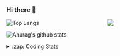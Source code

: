 ### Hi there 👋

<!--
**tao8687/tao8687** is a ✨ _special_ ✨ repository because its `README.md` (this file) appears on your GitHub profile.

Here are some ideas to get you started:

- 🔭 I’m currently working on ...
- 🌱 I’m currently learning ...
- 👯 I’m looking to collaborate on ...
- 🤔 I’m looking for help with ...
- 💬 Ask me about ...
- 📫 How to reach me: ...
- 😄 Pronouns: ...
- ⚡ Fun fact: ...
-->

<img align='right' src="https://media.giphy.com/media/M9gbBd9nbDrOTu1Mqx/giphy.gif" width="240">

  
![Top Langs](https://github-readme-stats.vercel.app/api/top-langs/?username=tao8687&layout=compact&title_color=23238E&text_color=A67D3D)

![Anurag's github stats](https://github-readme-stats.vercel.app/api?username=tao8687&show_icons=true&&text_color=A67D3D&title_color=23238E&show_icons=false&count_private=true&hide=stars)

<details>
  <summary>:zap: Coding Stats</summary>
  <br>
    
<!--START_SECTION:waka-->
![Code Time](http://img.shields.io/badge/Code%20Time-1%2C723%20hrs%2043%20mins-blue)

![Profile Views](http://img.shields.io/badge/Profile%20Views-1-blue)

**🐱 My GitHub Data** 

> 📦 1.5 MB Used in GitHub's Storage 
 > 
> 🏆 340 Contributions in the Year 2024
 > 
> 🚫 Not Opted to Hire
 > 
> 📜 61 Public Repositories 
 > 
> 🔑 25 Private Repositories 
 > 
**I'm an Early 🐤** 

```text
🌞 Morning                1558 commits        ██████████████████████░░░   87.97 % 
🌆 Daytime                90 commits          █░░░░░░░░░░░░░░░░░░░░░░░░   05.08 % 
🌃 Evening                119 commits         ██░░░░░░░░░░░░░░░░░░░░░░░   06.72 % 
🌙 Night                  4 commits           ░░░░░░░░░░░░░░░░░░░░░░░░░   00.23 % 
```
📅 **I'm Most Productive on Wednesday** 

```text
Monday                   255 commits         ████░░░░░░░░░░░░░░░░░░░░░   14.40 % 
Tuesday                  241 commits         ███░░░░░░░░░░░░░░░░░░░░░░   13.61 % 
Wednesday                311 commits         ████░░░░░░░░░░░░░░░░░░░░░   17.56 % 
Thursday                 235 commits         ███░░░░░░░░░░░░░░░░░░░░░░   13.27 % 
Friday                   250 commits         ████░░░░░░░░░░░░░░░░░░░░░   14.12 % 
Saturday                 244 commits         ███░░░░░░░░░░░░░░░░░░░░░░   13.78 % 
Sunday                   235 commits         ███░░░░░░░░░░░░░░░░░░░░░░   13.27 % 
```


📊 **This Week I Spent My Time On** 

```text
🕑︎ Time Zone: Asia/Shanghai

💬 Programming Languages: 
Other                    1 hr 39 mins        ███████░░░░░░░░░░░░░░░░░░   28.76 % 
C++                      1 hr 33 mins        ███████░░░░░░░░░░░░░░░░░░   27.11 % 
Lua                      1 hr 7 mins         █████░░░░░░░░░░░░░░░░░░░░   19.53 % 
Python                   36 mins             ███░░░░░░░░░░░░░░░░░░░░░░   10.67 % 
CMake                    19 mins             █░░░░░░░░░░░░░░░░░░░░░░░░   05.79 % 

🔥 Editors: 
VS Code                  5 hrs 44 mins       █████████████████████████   100.00 % 

🐱‍💻 Projects: 
src                      1 hr 53 mins        ████████░░░░░░░░░░░░░░░░░   32.94 % 
autox                    1 hr 25 mins        ██████░░░░░░░░░░░░░░░░░░░   24.70 % 
imu_utils                1 hr 4 mins         █████░░░░░░░░░░░░░░░░░░░░   18.72 % 
nicegui                  36 mins             ███░░░░░░░░░░░░░░░░░░░░░░   10.73 % 
code_utils               26 mins             ██░░░░░░░░░░░░░░░░░░░░░░░   07.58 % 

💻 Operating System: 
Linux                    5 hrs 44 mins       █████████████████████████   100.00 % 
```

**I Mostly Code in C++** 

```text
C++                      11 repos            ████████░░░░░░░░░░░░░░░░░   31.43 % 
Python                   10 repos            ███████░░░░░░░░░░░░░░░░░░   28.57 % 
JavaScript               2 repos             █░░░░░░░░░░░░░░░░░░░░░░░░   05.71 % 
Batchfile                1 repo              █░░░░░░░░░░░░░░░░░░░░░░░░   02.86 % 
HTML                     1 repo              █░░░░░░░░░░░░░░░░░░░░░░░░   02.86 % 
```



**Timeline**

![Lines of Code chart](https://raw.githubusercontent.com/tao8687/tao8687/master/assets/bar_graph.png)


 Last Updated on 14/11/2024 01:39:25 UTC
<!--END_SECTION:waka-->
</details>
